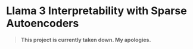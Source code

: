 # Llama 3 Interpretability with Sparse Autoencoders

> **This project is currently taken down. My apologies.**

